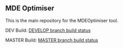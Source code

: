 ## MDE Optimiser

This is the main repository for the MDEOptimiser tool.

DEV Build: [DEVELOP branch build status](https://api.travis-ci.com/alxbrd/mde_optimiser.svg?token=SjJSaZ7VurPs1fvaMioP&amp;branch=develop)

MASTER Build: [MASTER branch build status](https://api.travis-ci.com/alxbrd/mde_optimiser.svg?token=SjJSaZ7VurPs1fvaMioP&amp;branch=master)

